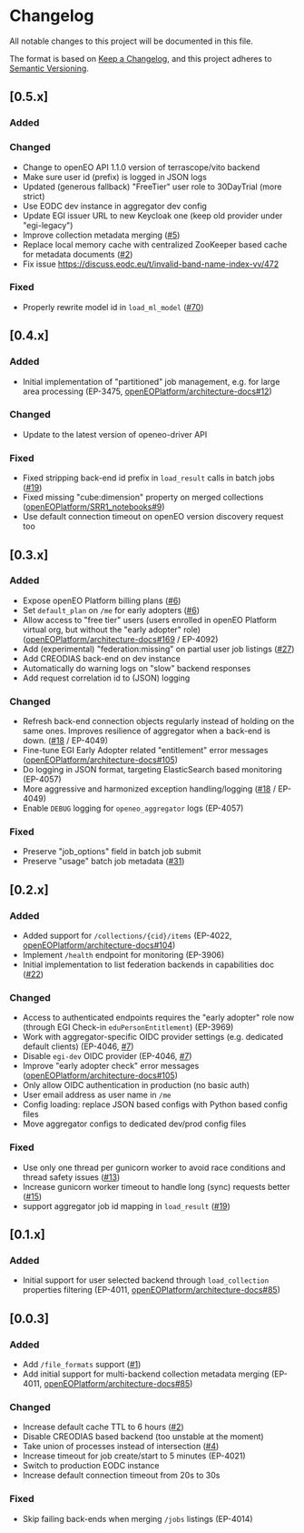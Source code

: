# Changelog

All notable changes to this project will be documented in this file.

The format is based on [Keep a Changelog](https://keepachangelog.com/en/1.0.0/),
and this project adheres to [Semantic Versioning](https://semver.org/spec/v2.0.0.html).

## [0.5.x]

### Added

### Changed

- Change to openEO API 1.1.0 version of terrascope/vito backend 
- Make sure user id (prefix) is logged in JSON logs
- Updated (generous fallback) "FreeTier" user role to 30DayTrial (more strict)
- Use EODC dev instance in aggregator dev config
- Update EGI issuer URL to new Keycloak one (keep old provider under "egi-legacy")
- Improve collection metadata merging ([#5](https://github.com/Open-EO/openeo-aggregator/issues/5))
- Replace local memory cache with centralized ZooKeeper based cache for metadata documents ([#2](https://github.com/Open-EO/openeo-aggregator/issues/2))
- Fix issue https://discuss.eodc.eu/t/invalid-band-name-index-vv/472

### Fixed

- Properly rewrite model id in `load_ml_model` ([#70](https://github.com/Open-EO/openeo-aggregator/issues/70))

## [0.4.x]

### Added

- Initial implementation of "partitioned" job management, e.g. for large area processing (EP-3475, [openEOPlatform/architecture-docs#12](https://github.com/openEOPlatform/architecture-docs/issues/12))

### Changed

- Update to the latest version of openeo-driver API

### Fixed

- Fixed stripping back-end id prefix in `load_result` calls in batch jobs ([#19](https://github.com/Open-EO/openeo-aggregator/issues/19))
- Fixed missing "cube:dimension" property on merged collections ([openEOPlatform/SRR1_notebooks#9](https://github.com/openEOPlatform/SRR1_notebooks/issues/9))
- Use default connection timeout on openEO version discovery request too


## [0.3.x]

### Added

- Expose openEO Platform billing plans ([#6](https://github.com/Open-EO/openeo-aggregator/issues/6))
- Set `default_plan` on `/me` for early adopters ([#6](https://github.com/Open-EO/openeo-aggregator/issues/6))
- Allow access to "free tier" users (users enrolled in openEO Platform virtual org, but without the "early adopter" role) ([openEOPlatform/architecture-docs#169](https://github.com/openEOPlatform/architecture-docs/issues/169) / EP-4092)
- Add (experimental) "federation:missing" on partial user job listings ([#27](https://github.com/Open-EO/openeo-aggregator/issues/27))
- Add CREODIAS back-end on dev instance
- Automatically do warning logs on "slow" backend responses
- Add request correlation id to (JSON) logging

### Changed

- Refresh back-end connection objects regularly instead of holding on the same ones.
  Improves resilience of aggregator when a back-end is down. ([#18](https://github.com/Open-EO/openeo-aggregator/issues/18) / EP-4049)
- Fine-tune EGI Early Adopter related "entitlement" error messages ([openEOPlatform/architecture-docs#105](https://github.com/openEOPlatform/architecture-docs/issues/105))
- Do logging in JSON format, targeting ElasticSearch based monitoring (EP-4057)
- More aggressive and harmonized exception handling/logging ([#18](https://github.com/Open-EO/openeo-aggregator/issues/18) / EP-4049)
- Enable `DEBUG` logging for `openeo_aggregator` logs (EP-4057)

### Fixed

- Preserve "job_options" field in batch job submit
- Preserve "usage" batch job metadata ([#31](https://github.com/Open-EO/openeo-aggregator/issues/31))



## [0.2.x]

### Added

- Added support for `/collections/{cid}/items` (EP-4022, [openEOPlatform/architecture-docs#104](https://github.com/openEOPlatform/architecture-docs/issues/104))
- Implement `/health` endpoint for monitoring (EP-3906)
- Initial implementation to list federation backends in capabilities doc ([#22](https://github.com/Open-EO/openeo-aggregator/issues/22))

### Changed

- Access to authenticated endpoints requires the "early adopter" role now (through EGI Check-in `eduPersonEntitlement`) (EP-3969)
- Work with aggregator-specific OIDC provider settings (e.g. dedicated default clients) (EP-4046, [#7](https://github.com/Open-EO/openeo-aggregator/issues/7))
- Disable `egi-dev` OIDC provider (EP-4046, [#7](https://github.com/Open-EO/openeo-aggregator/issues/7))
- Improve "early adopter check" error messages ([openEOPlatform/architecture-docs#105](https://github.com/openEOPlatform/architecture-docs/issues/105))
- Only allow OIDC authentication in production (no basic auth)
- User email address as user name in `/me`
- Config loading: replace JSON based configs with Python based config files
- Move aggregator configs to dedicated dev/prod config files

### Fixed

- Use only one thread per gunicorn worker to avoid race conditions and thread safety issues ([#13](https://github.com/Open-EO/openeo-aggregator/issues/13))
- Increase gunicorn worker timeout to handle long (sync) requests better ([#15](https://github.com/Open-EO/openeo-aggregator/issues/15))
- support aggregator job id mapping in `load_result` ([#19](https://github.com/Open-EO/openeo-aggregator/issues/19))



## [0.1.x]

### Added
- Initial support for user selected backend through `load_collection` properties filtering (EP-4011, [openEOPlatform/architecture-docs#85](https://github.com/openEOPlatform/architecture-docs/issues/85))


## [0.0.3]

### Added 

- Add `/file_formats` support ([#1](https://github.com/Open-EO/openeo-aggregator/issues/1))
- Add initial support for multi-backend collection metadata merging (EP-4011, [openEOPlatform/architecture-docs#85](https://github.com/openEOPlatform/architecture-docs/issues/85))

### Changed

- Increase default cache TTL to 6 hours ([#2](https://github.com/Open-EO/openeo-aggregator/issues/2))
- Disable CREODIAS based backend (too unstable at the moment)
- Take union of processes instead of intersection ([#4](https://github.com/Open-EO/openeo-aggregator/issues/4))
- Increase timeout for job create/start to 5 minutes (EP-4021)
- Switch to production EODC instance
- Increase default connection timeout from 20s to 30s 

### Fixed

- Skip failing back-ends when merging `/jobs` listings (EP-4014)
